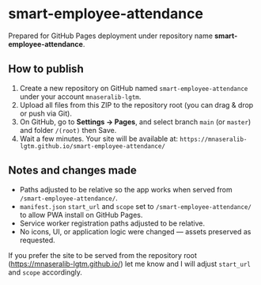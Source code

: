 # smart-employee-attendance

Prepared for GitHub Pages deployment under repository name **smart-employee-attendance**.

## How to publish

1. Create a new repository on GitHub named `smart-employee-attendance` under your account `mnaseralib-lgtm`.
2. Upload all files from this ZIP to the repository root (you can drag & drop or push via Git).
3. On GitHub, go to **Settings → Pages**, and select branch `main` (or `master`) and folder `/(root)` then Save.
4. Wait a few minutes. Your site will be available at: `https://mnaseralib-lgtm.github.io/smart-employee-attendance/`

## Notes and changes made

- Paths adjusted to be relative so the app works when served from `/smart-employee-attendance/`.
- `manifest.json` `start_url` and `scope` set to `/smart-employee-attendance/` to allow PWA install on GitHub Pages.
- Service worker registration paths adjusted to be relative.
- No icons, UI, or application logic were changed — assets preserved as requested.

If you prefer the site to be served from the repository root (https://mnaseralib-lgtm.github.io/) let me know and I will adjust `start_url` and `scope` accordingly.
